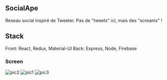 
## SocialApe 
Reseau social inspiré de Tweeter. Pas de "tweets" ici, mais des "screams" !

## Stack

Front: React, Redux, Material-UI
Back: Express, Node, Firebase

### Screen
![pic2](https://i.ibb.co/N1LJ8Rr/Home.jpg)
![pic1](https://i.ibb.co/zQKdx2L/notif.png)
![pic3](https://i.ibb.co/9vXkTtv/comment.png)


